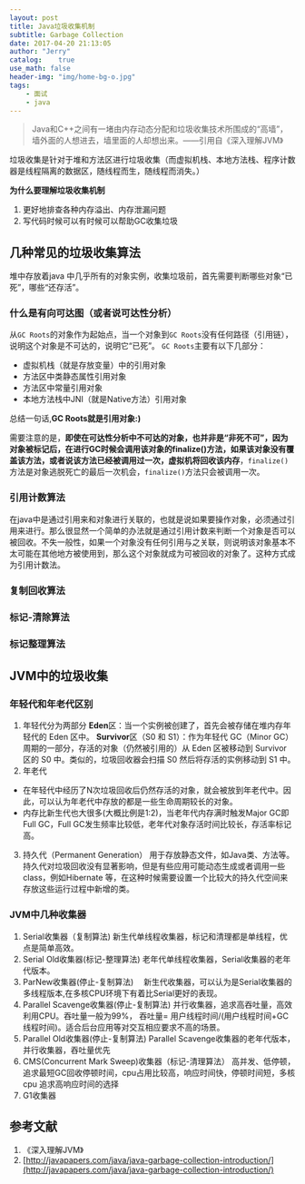 ```yaml
---
layout: post
title: Java垃圾收集机制
subtitle: Garbage Collection 
date: 2017-04-20 21:13:05
author: "Jerry"
catalog:    true
use_math: false
header-img: "img/home-bg-o.jpg"
tags:
    - 面试
    - java
---
```


> Java和C++之间有一堵由内存动态分配和垃圾收集技术所围成的“高墙”，墙外面的人想进去，墙里面的人却想出来。——引用自《深入理解JVM》

垃圾收集是针对于堆和方法区进行垃圾收集（而虚拟机栈、本地方法栈、程序计数器是线程隔离的数据区，随线程而生，随线程而消失。）

**为什么要理解垃圾收集机制**
1. 更好地排查各种内存溢出、内存泄漏问题
2. 写代码时候可以有时候可以帮助GC收集垃圾

## 几种常见的垃圾收集算法
堆中存放着java 中几乎所有的对象实例，收集垃圾前，首先需要判断哪些对象“已死”，哪些“还存活”。

### 什么是有向可达图（或者说可达性分析）
从`GC Roots`的对象作为起始点，当一个对象到`GC Roots`没有任何路径（引用链），说明这个对象是不可达的，说明它“已死”。
`GC Roots`主要有以下几部分：
- 虚拟机栈（就是存放变量）中的引用对象
- 方法区中类静态属性引用对象
- 方法区中常量引用对象
- 本地方法栈中JNI（就是Native方法）引用对象

总结一句话,**GC Roots就是引用对象:)**

需要注意的是，**即使在可达性分析中不可达的对象，也并非是“非死不可”，因为对象被标记后，在进行GC时候会调用该对象的finalize()方法，如果该对象没有覆盖该方法，或者说该方法已经被调用过一次，虚拟机将回收该内存**，`finalize()`方法是对象逃脱死亡的最后一次机会，`finalize()`方法只会被调用一次。

### 引用计数算法
在java中是通过引用来和对象进行关联的，也就是说如果要操作对象，必须通过引用来进行。那么很显然一个简单的办法就是通过引用计数来判断一个对象是否可以被回收。不失一般性，如果一个对象没有任何引用与之关联，则说明该对象基本不太可能在其他地方被使用到，那么这个对象就成为可被回收的对象了。这种方式成为引用计数法。
### 复制回收算法

### 标记-清除算法

### 标记整理算法

## JVM中的垃圾收集

### 年轻代和年老代区别

1. 年轻代分为两部分
**Eden**区：当一个实例被创建了，首先会被存储在堆内存年轻代的 Eden 区中。
**Survivor**区（S0 和 S1）：作为年轻代 GC（Minor GC）周期的一部分，存活的对象（仍然被引用的）从 Eden 区被移动到 Survivor 区的 S0 中。类似的，垃圾回收器会扫描 S0 然后将存活的实例移动到 S1 中。
2. 年老代
- 在年轻代中经历了N次垃圾回收后仍然存活的对象，就会被放到年老代中。因此，可以认为年老代中存放的都是一些生命周期较长的对象。
- 内存比新生代也大很多(大概比例是1:2)，当老年代内存满时触发Major GC即Full GC，Full GC发生频率比较低，老年代对象存活时间比较长，存活率标记高。
3. 持久代（Permanent Generation）
用于存放静态文件，如Java类、方法等。持久代对垃圾回收没有显著影响，但是有些应用可能动态生成或者调用一些class，例如Hibernate 等，在这种时候需要设置一个比较大的持久代空间来存放这些运行过程中新增的类。

### JVM中几种收集器

1. Serial收集器（复制算法)
新生代单线程收集器，标记和清理都是单线程，优点是简单高效。
2. Serial Old收集器(标记-整理算法)
老年代单线程收集器，Serial收集器的老年代版本。
3. ParNew收集器(停止-复制算法)　
新生代收集器，可以认为是Serial收集器的多线程版本,在多核CPU环境下有着比Serial更好的表现。
4. Parallel Scavenge收集器(停止-复制算法)
并行收集器，追求高吞吐量，高效利用CPU。吞吐量一般为99%， 吞吐量= 用户线程时间/(用户线程时间+GC线程时间)。适合后台应用等对交互相应要求不高的场景。
5. Parallel Old收集器(停止-复制算法)
Parallel Scavenge收集器的老年代版本，并行收集器，吞吐量优先
6. CMS(Concurrent Mark Sweep)收集器（标记-清理算法）
高并发、低停顿，追求最短GC回收停顿时间，cpu占用比较高，响应时间快，停顿时间短，多核cpu 追求高响应时间的选择
7. G1收集器

## 参考文献
1. 《深入理解JVM》
2. [http://javapapers.com/java/java-garbage-collection-introduction/](http://javapapers.com/java/java-garbage-collection-introduction/)
